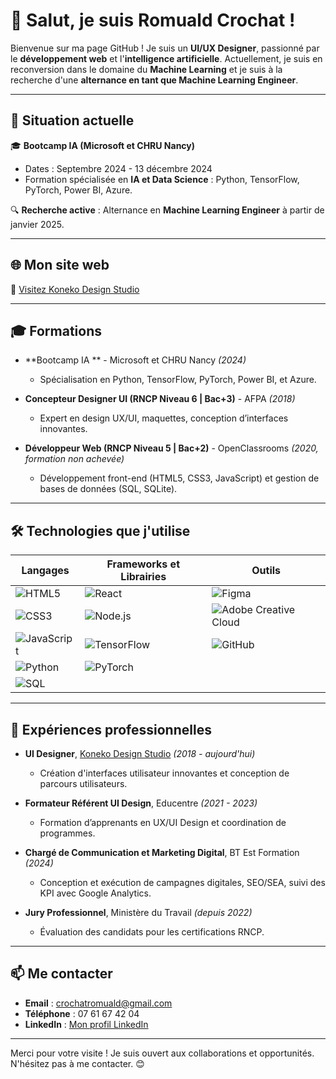 # 👋 Salut, je suis Romuald Crochat !

Bienvenue sur ma page GitHub ! Je suis un **UI/UX Designer**, passionné par le **développement web** et l'**intelligence artificielle**. Actuellement, je suis en reconversion dans le domaine du **Machine Learning** et je suis à la recherche d'une **alternance en tant que Machine Learning Engineer**.

---

## 🌟 Situation actuelle
🎓 **Bootcamp IA (Microsoft et CHRU Nancy)**  
- Dates : Septembre 2024 - 13 décembre 2024  
- Formation spécialisée en **IA et Data Science** : Python, TensorFlow, PyTorch, Power BI, Azure.  

🔍 **Recherche active** : Alternance en **Machine Learning Engineer** à partir de janvier 2025.  

---

## 🌐 Mon site web
🔗 [Visitez Koneko Design Studio](https://www.konekodesignstudio.fr)

---

## 🎓 Formations

- **Bootcamp IA ** - Microsoft et CHRU Nancy *(2024)*  
  - Spécialisation en Python, TensorFlow, PyTorch, Power BI, et Azure.  

- **Concepteur Designer UI (RNCP Niveau 6 | Bac+3)** - AFPA *(2018)*  
  - Expert en design UX/UI, maquettes, conception d’interfaces innovantes.  

- **Développeur Web (RNCP Niveau 5 | Bac+2)** - OpenClassrooms *(2020, formation non achevée)*  
  - Développement front-end (HTML5, CSS3, JavaScript) et gestion de bases de données (SQL, SQLite).

---

## 🛠️ Technologies que j'utilise

| Langages | Frameworks et Librairies | Outils |
|----------|---------------------------|--------|
| ![HTML5](https://img.shields.io/badge/-HTML5-E34F26?logo=html5&logoColor=white) | ![React](https://img.shields.io/badge/-React-61DAFB?logo=react&logoColor=black) | ![Figma](https://img.shields.io/badge/-Figma-F24E1E?logo=figma&logoColor=white) |
| ![CSS3](https://img.shields.io/badge/-CSS3-1572B6?logo=css3&logoColor=white) | ![Node.js](https://img.shields.io/badge/-Node.js-339933?logo=node.js&logoColor=white) | ![Adobe Creative Cloud](https://img.shields.io/badge/-Adobe%20Creative%20Cloud-DA1F26?logo=adobecreativecloud&logoColor=white) |
| ![JavaScript](https://img.shields.io/badge/-JavaScript-F7DF1E?logo=javascript&logoColor=black) | ![TensorFlow](https://img.shields.io/badge/-TensorFlow-FF6F00?logo=tensorflow&logoColor=white) | ![GitHub](https://img.shields.io/badge/-GitHub-181717?logo=github&logoColor=white) |
| ![Python](https://img.shields.io/badge/-Python-3776AB?logo=python&logoColor=white) | ![PyTorch](https://img.shields.io/badge/-PyTorch-EE4C2C?logo=pytorch&logoColor=white) 
| ![SQL](https://img.shields.io/badge/-SQL-003B57?logo=postgresql&logoColor=white) |  

---

## 💼 Expériences professionnelles

- **UI Designer**, [Koneko Design Studio](https://www.konekodesignstudio.fr) *(2018 - aujourd'hui)*  
  - Création d'interfaces utilisateur innovantes et conception de parcours utilisateurs.

- **Formateur Référent UI Design**, Educentre *(2021 - 2023)*  
  - Formation d’apprenants en UX/UI Design et coordination de programmes.

- **Chargé de Communication et Marketing Digital**, BT Est Formation *(2024)*  
  - Conception et exécution de campagnes digitales, SEO/SEA, suivi des KPI avec Google Analytics.

- **Jury Professionnel**, Ministère du Travail *(depuis 2022)*  
  - Évaluation des candidats pour les certifications RNCP.

---

## 📫 Me contacter
- **Email** : [crochatromuald@gmail.com](mailto:crochatromuald@gmail.com)  
- **Téléphone** : 07 61 67 42 04  
- **LinkedIn** : [Mon profil LinkedIn](https://linkedin.com/in/romuald-crochat)

---


Merci pour votre visite ! Je suis ouvert aux collaborations et opportunités. N'hésitez pas à me contacter. 😊

